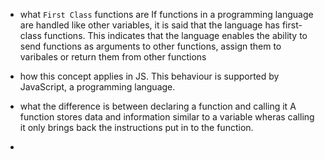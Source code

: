 - what `First Class` functions are
If functions in a programming language are handled like other variables, it is said that the language has first-class functions. This indicates that the language enables the ability to send functions as arguments to other functions, assign them to varibales or return them from other functions

- how this concept applies in JS.
This behaviour is supported by JavaScript, a programming language.

- what the difference is between declaring a function and calling it
A function stores data and information similar to a variable wheras calling it only brings back the instructions put in to the function.
-


